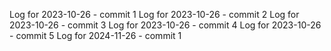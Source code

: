 Log for 2023-10-26 - commit 1
Log for 2023-10-26 - commit 2
Log for 2023-10-26 - commit 3
Log for 2023-10-26 - commit 4
Log for 2023-10-26 - commit 5
Log for 2024-11-26 - commit 1
